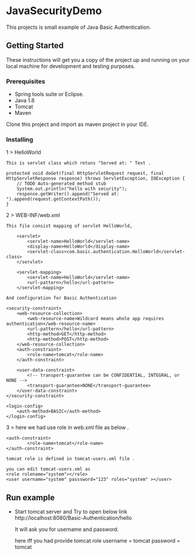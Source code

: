 # JavaSecurityDemo

This projects is small example of Java Basic Authentication.

## Getting Started

These instructions will get you a copy of the project up and running on your local machine for development and testing purposes.

### Prerequisites

 - Spring tools suite or Eclipse.
 - Java 1.8
 - Tomcat 
 - Maven
 

Clone this project and import as maven project in your IDE.

### Installing

1 > HelloWorld
	
	This is servlet class which retuns "Served at: " Text .
	
	protected void doGet(final HttpServletRequest request, final HttpServletResponse response) throws ServletException, IOException {
		// TODO Auto-generated method stub
		System.out.println("hello with security");
		response.getWriter().append("Served at: ").append(request.getContextPath());
	}

2 > WEB-INF/web.xml
	
	This file consist mapping of servlet HelloWorld, 
	
		<servlet>
			<servlet-name>HelloWorld</servlet-name>
			<display-name>HelloWorld</display-name>
			<servlet-class>com.basic.authentication.HelloWorld</servlet-class>
		</servlet>
  
	    <servlet-mapping>
			<servlet-name>HelloWorld</servlet-name>
			<url-pattern>/hello</url-pattern>
	    </servlet-mapping>
	
	And configuration for Basic Authentication
	
	<security-constraint>
		<web-resource-collection>
			<web-resource-name>Wildcard means whole app requires authentication</web-resource-name>
			<url-pattern>/hello</url-pattern>
			<http-method>GET</http-method>
			<http-method>POST</http-method>
		</web-resource-collection>
		<auth-constraint>
			<role-name>tomcat</role-name>
		</auth-constraint>

		<user-data-constraint>
			<!-- transport-guarantee can be CONFIDENTIAL, INTEGRAL, or NONE -->
			<transport-guarantee>NONE</transport-guarantee>
		</user-data-constraint>
	</security-constraint>

	<login-config>
		<auth-method>BASIC</auth-method>
	</login-config>	
	
3 > 
	here we had use role in web.xml file as below .
	
	<auth-constraint>
			<role-name>tomcat</role-name>
	</auth-constraint>

	tomcat role is defined in tomcat-users.xml file .
	
	you can edit tomcat-users.xml as 
	<role rolename="system"></role>
	<user username="system" passsword="123" roles="system" ></user>

## Run example

- Start tomcat server and 
	Try to open below link 
	http://localhost:8080/Basic-Authentication/hello
	
	It will ask you for username and password.
	
	here iff you had provide tomcat role 
	username = tomcat 
	password = tomcat



